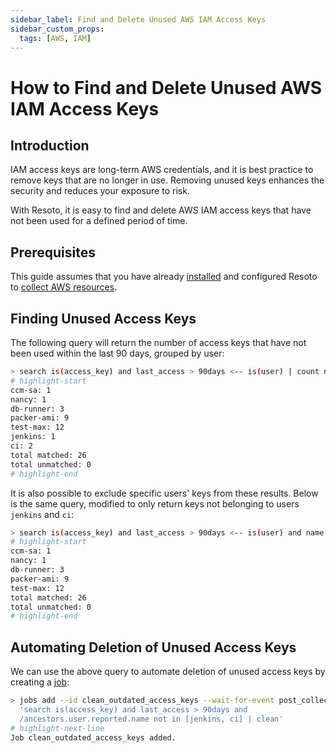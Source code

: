 ```yaml
---
sidebar_label: Find and Delete Unused AWS IAM Access Keys
sidebar_custom_props:
  tags: [AWS, IAM]
---
```


# How to Find and Delete Unused AWS IAM Access Keys

## Introduction

IAM access keys are long-term AWS credentials, and it is best practice to remove keys that are no longer in use. Removing unused keys enhances the security and reduces your exposure to risk.

With Resoto, it is easy to find and delete AWS IAM access keys that have not been used for a defined period of time.

## Prerequisites

This guide assumes that you have already [installed](../../getting-started/install-resoto/index.md) and configured Resoto to [collect AWS resources](../../getting-started/configure-cloud-provider-access/aws.md).

## Finding Unused Access Keys

The following query will return the number of access keys that have not been used within the last 90 days, grouped by user:

```bash
> search is(access_key) and last_access > 90days <-- is(user) | count name
# highlight-start
​ccm-sa: 1
​nancy: 1
​db-runner: 3
​packer-ami: 9
​test-max: 12
​jenkins: 1
​ci: 2
​total matched: 26
​total unmatched: 0
# highlight-end
```

It is also possible to exclude specific users' keys from these results. Below is the same query, modified to only return keys not belonging to users `jenkins` and `ci`:

```bash
> search is(access_key) and last_access > 90days <-- is(user) and name not in [jenkins, ci] | count name
# highlight-start
​ccm-sa: 1
​nancy: 1
​db-runner: 3
​packer-ami: 9
​test-max: 12
​total matched: 26
​total unmatched: 0
# highlight-end
```

## Automating Deletion of Unused Access Keys

We can use the above query to automate deletion of unused access keys by creating a [job](/docs/concepts/automation/job):

```bash
> jobs add --id clean_outdated_access_keys --wait-for-event post_collect
  'search is(access_key) and last_access > 90days and
  /ancestors.user.reported.name not in [jenkins, ci] | clean'
# highlight-next-line
​Job clean_outdated_access_keys added.
```
